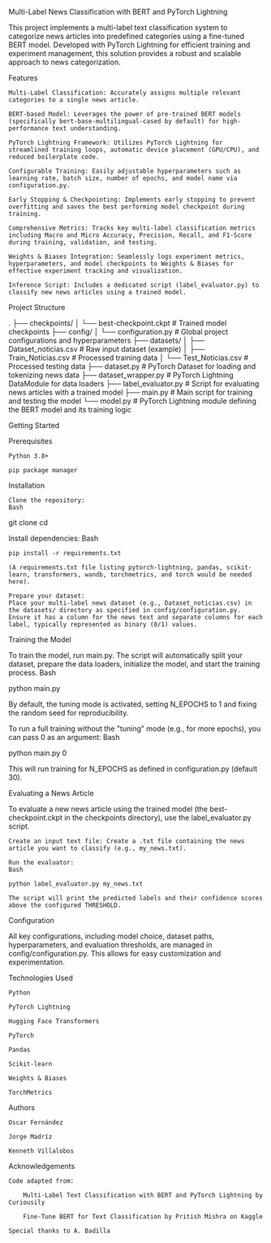 Multi-Label News Classification with BERT and PyTorch Lightning

This project implements a multi-label text classification system to categorize news articles into predefined categories using a fine-tuned BERT model. Developed with PyTorch Lightning for efficient training and experiment management, this solution provides a robust and scalable approach to news categorization.

Features

    Multi-Label Classification: Accurately assigns multiple relevant categories to a single news article.

    BERT-based Model: Leverages the power of pre-trained BERT models (specifically bert-base-multilingual-cased by default) for high-performance text understanding.

    PyTorch Lightning Framework: Utilizes PyTorch Lightning for streamlined training loops, automatic device placement (GPU/CPU), and reduced boilerplate code.

    Configurable Training: Easily adjustable hyperparameters such as learning rate, batch size, number of epochs, and model name via configuration.py.

    Early Stopping & Checkpointing: Implements early stopping to prevent overfitting and saves the best performing model checkpoint during training.

    Comprehensive Metrics: Tracks key multi-label classification metrics including Macro and Micro Accuracy, Precision, Recall, and F1-Score during training, validation, and testing.

    Weights & Biases Integration: Seamlessly logs experiment metrics, hyperparameters, and model checkpoints to Weights & Biases for effective experiment tracking and visualization.

    Inference Script: Includes a dedicated script (label_evaluator.py) to classify new news articles using a trained model.

Project Structure

.
├── checkpoints/
│   └── best-checkpoint.ckpt  # Trained model checkpoints
├── config/
│   └── configuration.py      # Global project configurations and hyperparameters
├── datasets/
│   ├── Dataset_noticias.csv  # Raw input dataset (example)
│   ├── Train_Noticias.csv    # Processed training data
│   └── Test_Noticias.csv     # Processed testing data
├── dataset.py                # PyTorch Dataset for loading and tokenizing news data
├── dataset_wrapper.py        # PyTorch Lightning DataModule for data loaders
├── label_evaluator.py        # Script for evaluating news articles with a trained model
├── main.py                   # Main script for training and testing the model
└── model.py                  # PyTorch Lightning module defining the BERT model and its training logic

Getting Started

Prerequisites

    Python 3.8+

    pip package manager

Installation

    Clone the repository:
    Bash

git clone <your-repository-url>
cd <your-project-directory>

Install dependencies:
Bash

    pip install -r requirements.txt

    (A requirements.txt file listing pytorch-lightning, pandas, scikit-learn, transformers, wandb, torchmetrics, and torch would be needed here).

    Prepare your dataset:
    Place your multi-label news dataset (e.g., Dataset_noticias.csv) in the datasets/ directory as specified in config/configuration.py. Ensure it has a column for the news text and separate columns for each label, typically represented as binary (0/1) values.

Training the Model

To train the model, run main.py. The script will automatically split your dataset, prepare the data loaders, initialize the model, and start the training process.
Bash

python main.py

By default, the tuning mode is activated, setting N_EPOCHS to 1 and fixing the random seed for reproducibility.

To run a full training without the "tuning" mode (e.g., for more epochs), you can pass 0 as an argument:
Bash

python main.py 0

This will run training for N_EPOCHS as defined in configuration.py (default 30).

Evaluating a News Article

To evaluate a new news article using the trained model (the best-checkpoint.ckpt in the checkpoints directory), use the label_evaluator.py script.

    Create an input text file: Create a .txt file containing the news article you want to classify (e.g., my_news.txt).

    Run the evaluator:
    Bash

    python label_evaluator.py my_news.txt

    The script will print the predicted labels and their confidence scores above the configured THRESHOLD.

Configuration

All key configurations, including model choice, dataset paths, hyperparameters, and evaluation thresholds, are managed in config/configuration.py. This allows for easy customization and experimentation.

Technologies Used

    Python

    PyTorch Lightning

    Hugging Face Transformers

    PyTorch

    Pandas

    Scikit-learn

    Weights & Biases

    TorchMetrics

Authors

    Oscar Fernández

    Jorge Madríz

    Kenneth Villalobos

Acknowledgements

    Code adapted from:

        Multi-Label Text Classification with BERT and PyTorch Lightning by Curiousily

        Fine-Tune BERT for Text Classification by Pritish Mishra on Kaggle

    Special thanks to A. Badilla
